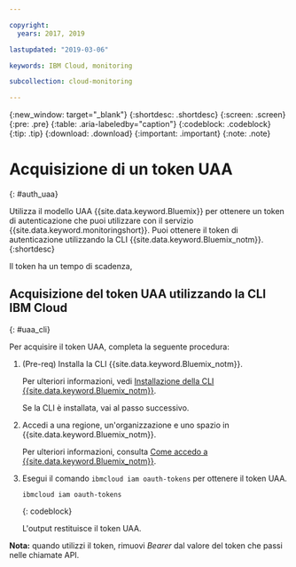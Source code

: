 ```yaml
---

copyright:
  years: 2017, 2019

lastupdated: "2019-03-06"

keywords: IBM Cloud, monitoring

subcollection: cloud-monitoring

---
```


{:new_window: target="_blank"}
{:shortdesc: .shortdesc}
{:screen: .screen}
{:pre: .pre}
{:table: .aria-labeledby="caption"}
{:codeblock: .codeblock}
{:tip: .tip}
{:download: .download}
{:important: .important}
{:note: .note}


# Acquisizione di un token UAA
{: #auth_uaa}

Utilizza il modello UAA {{site.data.keyword.Bluemix}} per ottenere un token di autenticazione che puoi utilizzare con il servizio {{site.data.keyword.monitoringshort}}. Puoi ottenere il token di autenticazione utilizzando la CLI {{site.data.keyword.Bluemix_notm}}.
{:shortdesc}

Il token ha un tempo di scadenza, 
		
## Acquisizione del token UAA utilizzando la CLI IBM Cloud
{: #uaa_cli}


Per acquisire il token UAA, completa la seguente procedura:

1. (Pre-req) Installa la CLI {{site.data.keyword.Bluemix_notm}}.

   Per ulteriori informazioni, vedi [Installazione della CLI {{site.data.keyword.Bluemix_notm}}](/docs/services/cloud-monitoring/qa/cli_qa.html#cli_qa).
   
   Se la CLI è installata, vai al passo successivo.
    
2. Accedi a una regione, un'organizzazione e uno spazio in {{site.data.keyword.Bluemix_notm}}. 

    Per ulteriori informazioni, consulta [Come accedo a {{site.data.keyword.Bluemix_notm}}](/docs/services/cloud-monitoring/qa/cli_qa.html#login).
	
3. Esegui il comando `ibmcloud iam oauth-tokens` per ottenere il token UAA.

    ```
	ibmcloud iam oauth-tokens
	```
	{: codeblock}
	
	L'output restituisce il token UAA.

**Nota:** quando utilizzi il token, rimuovi *Bearer* dal valore del token che passi nelle chiamate API.
	


	
